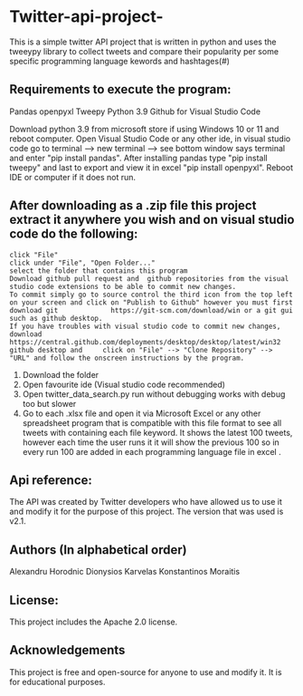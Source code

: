 # Twitter-api-project-
This is a simple twitter API project that is written in python and uses the tweeypy library to collect tweets and compare their popularity per some specific programming language kewords and hashtages(#)

## Requirements to execute the program:

Pandas
openpyxl
Tweepy
Python 3.9
Github for Visual Studio Code

Download python 3.9 from microsoft store if using Windows 10 or 11 and reboot computer.
Open Visual Studio Code or any other ide, in visual studio code go to terminal --> new terminal --> see bottom window says terminal and enter "pip install pandas". After installing pandas type "pip install tweepy" and last to export and view it in excel "pip install openpyxl". Reboot IDE or computer if it does not run. 


## After downloading as a .zip file this project extract it anywhere you wish and  on visual studio code do the following:
    click "File"
    click under "File", "Open Folder..."
    select the folder that contains this program 
    Download github pull request and  github repositories from the visual studio code extensions to be able to commit new changes. 
    To commit simply go to source control the third icon from the top left on your screen and click on "Publish to Github" however you must first download git             https://git-scm.com/download/win or a git gui such as github desktop. 
    If you have troubles with visual studio code to commit new changes, download https://central.github.com/deployments/desktop/desktop/latest/win32 github desktop and     click on "File" --> "Clone Repository" --> "URL" and follow the onscreen instructions by the program. 

1. Download the folder 
2. Open favourite ide (Visual studio code recommended)
3. Open twitter_data_search.py  run without debugging works with debug too but slower
4. Go to each .xlsx file  and open it via Microsoft Excel or any other spreadsheet program that is compatible with this file format to see all tweets with containing each file keyword. It shows the latest 100 tweets, however each time the user runs it it will show the previous 100 so in every run 100 are added in each programming language file in excel .


## Api reference:

The API was created by Twitter developers who have allowed us to use it and modify it for the purpose of this project. The version that was used is v2.1. 

## Authors (In alphabetical order)

Alexandru Horodnic
Dionysios Karvelas 
Konstantinos Moraitis 

## License:

 This project includes the Apache 2.0 license. 

## Acknowledgements 

This project is free and open-source for anyone to use and modify it. It is for educational purposes. 

